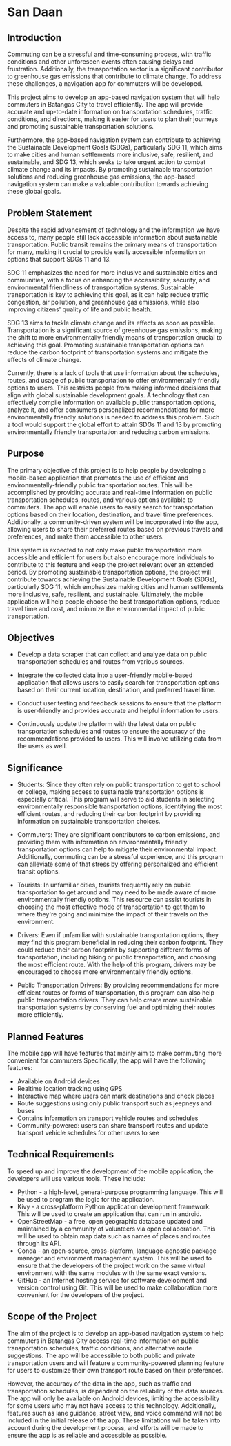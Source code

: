 # San Daan

## Introduction

Commuting can be a stressful and time-consuming process, with traffic conditions and other unforeseen events often causing delays and frustration. Additionally, the transportation sector is a significant contributor to greenhouse gas emissions that contribute to climate change. To address these challenges, a navigation app for commuters will be developed.

This project aims to develop an app-based navigation system that will help commuters in Batangas City to travel efficiently. The app will provide accurate and up-to-date information on transportation schedules, traffic conditions, and directions, making it easier for users to plan their journeys and promoting sustainable transportation solutions.

Furthermore, the app-based navigation system can contribute to achieving the Sustainable Development Goals (SDGs), particularly SDG 11, which aims to make cities and human settlements more inclusive, safe, resilient, and sustainable, and SDG 13, which seeks to take urgent action to combat climate change and its impacts. By promoting sustainable transportation solutions and reducing greenhouse gas emissions, the app-based navigation system can make a valuable contribution towards achieving these global goals.


## Problem Statement

Despite the rapid advancement of technology and the information we have access to, many people still lack accessible information about sustainable transportation. Public transit remains the primary means of transportation for many, making it crucial to provide easily accessible information on options that support SDGs 11 and 13.

SDG 11 emphasizes the need for more inclusive and sustainable cities and communities, with a focus on enhancing the accessibility, security, and environmental friendliness of transportation systems. Sustainable transportation is key to achieving this goal, as it can help reduce traffic congestion, air pollution, and greenhouse gas emissions, while also improving citizens' quality of life and public health.

SDG 13 aims to tackle climate change and its effects as soon as possible. Transportation is a significant source of greenhouse gas emissions, making the shift to more environmentally friendly means of transportation crucial to achieving this goal. Promoting sustainable transportation options can reduce the carbon footprint of transportation systems and mitigate the effects of climate change.

Currently, there is a lack of tools that use information about the schedules, routes, and usage of public transportation to offer environmentally friendly options to users. This restricts people from making informed decisions that align with global sustainable development goals. A technology that can effectively compile information on available public transportation options, analyze it, and offer consumers personalized recommendations for more environmentally friendly solutions is needed to address this problem. Such a tool would support the global effort to attain SDGs 11 and 13 by promoting environmentally friendly transportation and reducing carbon emissions.


## Purpose

The primary objective of this project is to help people by developing a mobile-based application that promotes the use of efficient and environmentally-friendly public transportation routes. This will be accomplished by providing accurate and real-time information on public transportation schedules, routes, and various options available to commuters. The app will enable users to easily search for transportation options based on their location, destination, and travel time preferences. Additionally, a community-driven system will be incorporated into the app, allowing users to share their preferred routes based on previous travels and preferences, and make them accessible to other users.

This system is expected to not only make public transportation more accessible and efficient for users but also encourage more individuals to contribute to this feature and keep the project relevant over an extended period. By promoting sustainable transportation options, the project will contribute towards achieving the Sustainable Development Goals (SDGs), particularly SDG 11, which emphasizes making cities and human settlements more inclusive, safe, resilient, and sustainable. Ultimately, the mobile application will help people choose the best transportation options, reduce travel time and cost, and minimize the environmental impact of public transportation.


## Objectives

* Develop a data scraper that can collect and analyze data on public transportation schedules and routes from various sources.

* Integrate the collected data into a user-friendly mobile-based application that allows users to easily search for transportation options based on their current location, destination, and preferred travel time.

* Conduct user testing and feedback sessions to ensure that the platform is user-friendly and provides accurate and helpful information to users.

* Continuously update the platform with the latest data on public transportation schedules and routes to ensure the accuracy of the recommendations provided to users. This will involve utilizing data from the users as well.

## Significance

* Students: Since they often rely on public transportation to get to school or college, making access to sustainable transportation options is especially critical. This program will serve to aid students in selecting environmentally responsible transportation options, identifying the most efficient routes, and reducing their carbon footprint by providing information on sustainable transportation choices. 

* Commuters: They are significant contributors to carbon emissions, and providing them with information on environmentally friendly transportation options can help to mitigate their environmental impact. Additionally, commuting can be a stressful experience, and this program can alleviate some of that stress by offering personalized and efficient transit options.

* Tourists: In unfamiliar cities, tourists frequently rely on public transportation to get around and may need to be made aware of more environmentally friendly options. This resource can assist tourists in choosing the most effective mode of transportation to get them to where they're going and minimize the impact of their travels on the environment.

* Drivers: Even if unfamiliar with sustainable transportation options, they may find this program beneficial in reducing their carbon footprint. They could reduce their carbon footprint by supporting different forms of transportation, including biking or public transportation, and choosing the most efficient route. With the help of this program, drivers may be encouraged to choose more environmentally friendly options.

* Public Transportation Drivers: By providing recommendations for more efficient routes or forms of transportation, this program can also help public transportation drivers. They can help create more sustainable transportation systems by conserving fuel and optimizing their routes more efficiently.


## Planned Features

The mobile app will have features that mainly aim to make commuting more convenient for commuters Specifically, the app will have the following features:
* Available on Android devices
* Realtime location tracking using GPS
* Interactive map where users can mark destinations and check places
* Route suggestions using only public transport such as jeepneys and buses
* Contains information on transport vehicle routes and schedules
* Community-powered: users can share transport routes and update transport vehicle schedules for other users to see


## Technical Requirements

To speed up and improve the development of the mobile application, the developers will use various tools. These include:
* Python - a high-level, general-purpose programming language. This will be used to program the logic for the application.
* Kivy - a cross-platform Python application development framework. This will be used to create an application that can run in android.
* OpenStreetMap - a free, open geographic database updated and maintained by a community of volunteers via open collaboration. This will be used to obtain map data such as names of places and routes through its API.
* Conda - an open-source, cross-platform, language-agnostic package manager and environment management system. This will be used to ensure that the developers of the project work on the same virtual environment with the same modules with the same exact versions.
* GitHub - an Internet hosting service for software development and version control using Git. This will be used to make collaboration more convenient for the developers of the project.


## Scope of the Project

The aim of the project is to develop an app-based navigation system to help commuters in Batangas City access real-time information on public transportation schedules, traffic conditions, and alternative route suggestions. The app will be accessible to both public and private transportation users and will feature a community-powered planning feature for users to customize their own transport route based on their preferences.

However, the accuracy of the data in the app, such as traffic and transportation schedules, is dependent on the reliability of the data sources. The app will only be available on Android devices, limiting the accessibility for some users who may not have access to this technology. Additionally, features such as lane guidance, street view, and voice command will not be included in the initial release of the app. These limitations will be taken into account during the development process, and efforts will be made to ensure the app is as reliable and accessible as possible.
